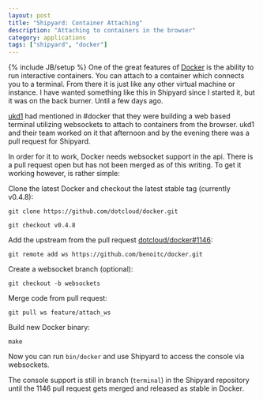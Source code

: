 ```yaml
---
layout: post
title: "Shipyard: Container Attaching"
description: "Attaching to containers in the browser"
category: applications
tags: ["shipyard", "docker"]
---
```

{% include JB/setup %}
One of the great features of [Docker](http://docker.io) is the ability to run interactive containers.
You can attach to a container which connects you to a terminal.  From there it is just
like any other virtual machine or instance.  I have wanted something like this in
Shipyard since I started it, but it was on the back burner.  Until a few days ago.

[ukd1](https://github.com/ukd1) had mentioned in #docker that they were building a
web based terminal utilizing websockets to attach to containers from the browser.
ukd1 and their team worked on it that afternoon and by the evening there was a pull
request for Shipyard.

In order for it to work, Docker needs websocket support in the api.  There is a pull
request open but has not been merged as of this writing.  To get it working however,
is rather simple:

Clone the latest Docker and checkout the latest stable tag (currently v0.4.8):

```
git clone https://github.com/dotcloud/docker.git
```

```
git checkout v0.4.8
```

Add the upstream from the pull request [dotcloud/docker#1146](https://github.com/dotcloud/docker/issues/1146):

```
git remote add ws https://github.com/benoitc/docker.git
```

Create a websocket branch (optional):

```
git checkout -b websockets
```

Merge code from pull request:

```
git pull ws feature/attach_ws
```

Build new Docker binary:

```
make
```

Now you can run `bin/docker` and use Shipyard to access the console via websockets.

The console support is still in branch (`terminal`) in the Shipyard repository until the
1146 pull request gets merged and released as stable in Docker.

